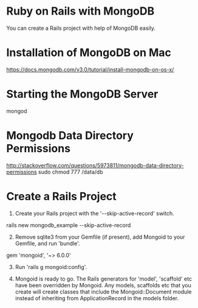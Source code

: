 # Ruby on Rails with MongoDB

You can create a Rails project with help of MongoDB easily.

# Installation of MongoDB on Mac
https://docs.mongodb.com/v3.0/tutorial/install-mongodb-on-os-x/

# Starting the MongoDB Server
mongod

# Mongodb Data Directory Permissions
http://stackoverflow.com/questions/5973811/mongodb-data-directory-permissions
sudo chmod 777 /data/db

# Create a Rails Project
1. Create your Rails project with the '--skip-active-record' switch.

rails new mongodb_example --skip-active-record

2. Remove sqlite3 from your Gemfile (if present), add Mongoid to your Gemfile, and run 'bundle'.

gem 'mongoid', '~> 6.0.0'

3. Run 'rails g mongoid:config'.

4. Mongoid is ready to go. The Rails generators for 'model', 'scaffold' etc have been overridden by Mongoid. Any models, scaffolds etc that you create will create classes that include the Mongoid::Document module instead of inheriting from ApplicationRecord in the models folder.

